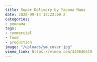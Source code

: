 ```yaml
---
title: Super Delivery by Yapona Mama
date: 2020-09-14 13:23:00 Z
categories:
- реклама
tags:
- commercial
- food
- production
image: "/uploads/ym_cover.jpg"
vimeo_link: https://vimeo.com/340846519
---
```


